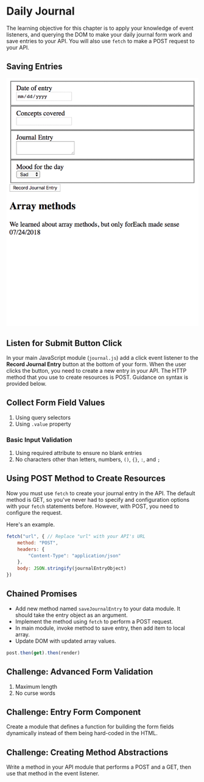 # Daily Journal

The learning objective for this chapter is to apply your knowledge of event listeners, and querying the DOM to make your daily journal form work and save entries to your API. You will also use `fetch` to make a POST request to your API.

## Saving Entries

![animation of saving new entries and rendering them](./images/QBpNpy7FDL.gif)

## Listen for Submit Button Click

In your main JavaScript module (`journal.js`) add a click event listener to the **Record Journal Entry** button at the bottom of your form. When the user clicks the button, you need to create a new entry in your API. The HTTP method that you use to create resources is POST. Guidance on syntax is provided below.

## Collect Form Field Values

1. Using query selectors
1. Using `.value` property

### Basic Input Validation

1. Using required attribute to ensure no blank entries
1. No characters other than letters, numbers, `()`, `{}`, `:`, and `;`

## Using POST Method to Create Resources

Now you must use `fetch` to create your journal entry in the API. The default method is GET, so you've never had to specify and configuration options with your `fetch` statements before. However, with POST, you need to configure the request.

Here's an example.

```js
fetch("url", { // Replace "url" with your API's URL
    method: "POST",
    headers: {
        "Content-Type": "application/json"
    },
    body: JSON.stringify(journalEntryObject)
})
```

## Chained Promises

* Add new method named `saveJournalEntry` to your data module. It should take the entry object as an argument.
* Implement the method using `fetch` to perform a POST request.
* In main module, invoke method to save entry, then add item to local array.
* Update DOM with updated array values.

```js
post.then(get).then(render)
```

## Challenge: Advanced Form Validation

1. Maximum length
1. No curse words

## Challenge: Entry Form Component

Create a module that defines a function for building the form fields dynamically instead of them being hard-coded in the HTML.

## Challenge: Creating Method Abstractions

Write a method in your API module that performs a POST and a GET, then use that method in the event listener.
